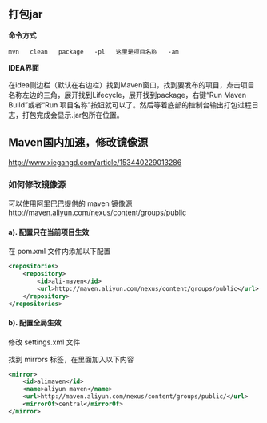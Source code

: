 ## 打包jar

**命令方式**

```
mvn   clean   package   -pl   这里是项目名称   -am
```

**IDEA界面**

在idea侧边栏（默认在右边栏）找到Maven窗口，找到要发布的项目，点击项目名称左边的三角，展开找到Lifecycle，展开找到package，右键“Run Maven Build”或者“Run 项目名称”按钮就可以了。然后等着底部的控制台输出打包过程日志，打包完成会显示.jar包所在位置。



## Maven国内加速，修改镜像源

http://www.xiegangd.com/article/153440229013286

### 如何修改镜像源

可以使用阿里巴巴提供的 maven 镜像源 http://maven.aliyun.com/nexus/content/groups/public

#### a). 配置只在当前项目生效

在 pom.xml 文件内添加以下配置

```xml
<repositories>
    <repository>
        <id>ali-maven</id>
        <url>http://maven.aliyun.com/nexus/content/groups/public</url>
    </repository>
</repositories>
```

#### b). 配置全局生效

修改 settings.xml 文件

找到 mirrors 标签，在里面加入以下内容

```xml
<mirror>
    <id>alimaven</id>
    <name>aliyun maven</name>
    <url>http://maven.aliyun.com/nexus/content/groups/public/</url>
    <mirrorOf>central</mirrorOf>
</mirror>
```


